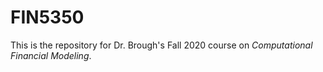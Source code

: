 # FIN5350

This is the repository for Dr. Brough's Fall 2020 course on *Computational Financial Modeling*. 
